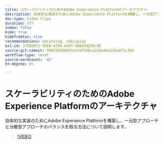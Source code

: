 ```yaml
---
title: スケーラビリティのためのAdobe Experience Platformのアーキテクチャ
description: 効率的な実装のためにAdobe Experience Platformを構築し、一元型アプローチと分散型アプローチのバランスを取る方法について説明します。
doc-type: Video Clips
duration: 177
index: false
hide: true
hidefromtoc: true
recommendations: noCatalog, noDisplay
exl-id: 375b9072-fbb8-4f99-ba8f-968dd9256c06
source-git-commit: 90671959b653e120f93bca216a4da116a8f1c3bb
workflow-type: tm+mt
source-wordcount: '42'
ht-degree: 0%

---
```


# スケーラビリティのためのAdobe Experience Platformのアーキテクチャ

効率的な実装のためにAdobe Experience Platformを構築し、一元型アプローチと分散型アプローチのバランスを取る方法について説明します。

<!-- 62_S601_3442532_176_architecting-adobe-experience-platform-for-scalability -->
>[!VIDEO](https://video.tv.adobe.com/v/3458321/?learn=on&enablevpops=true)
